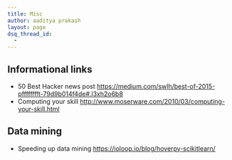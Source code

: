 ```yaml
---
title: Misc
author: aaditya prakash
layout: page
dsq_thread_id:
  - 
---
```


## Informational links
 * 50 Best Hacker news post <https://medium.com/swlh/best-of-2015-pfffffffft-79d9b014f4de#.l3xh2o6b8>
 * Computing your skill <http://www.moserware.com/2010/03/computing-your-skill.html>

## Data mining

 * Speeding up data mining <https://ioloop.io/blog/hoverpy-scikitlearn/>
